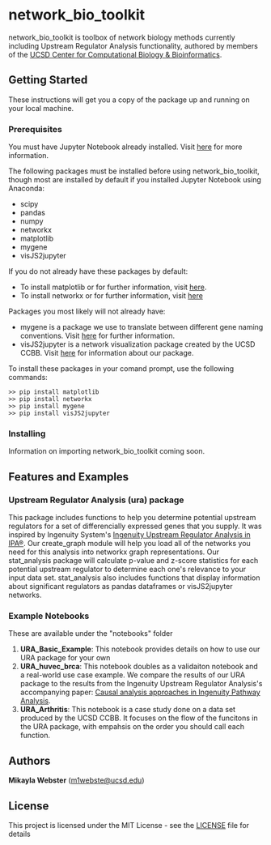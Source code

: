 # network_bio_toolkit

network_bio_toolkit is toolbox of network biology methods currently including Upstream Regulator Analysis functionality, authored by members of the [UCSD Center for Computational Biology & Bioinformatics](http://compbio.ucsd.edu).

## Getting Started

These instructions will get you a copy of the package up and running on your local machine.

### Prerequisites

You must have Jupyter Notebook already installed. Visit [here](http://jupyter.org/install.html) for more information.

The following packages must be installed before using network_bio_toolkit, though most are installed by default if you installed Jupyter Notebook using Anaconda:

* scipy
* pandas
* numpy
* networkx
* matplotlib
* mygene
* visJS2jupyter

If you do not already have these packages by default:
* To install matplotlib or for further information, visit [here](http://matplotlib.org/users/installing.html).
* To install networkx or for further information, visit [here](https://networkx.github.io/)
 
Packages you most likely will not already have:
* mygene is a package we use to translate between different gene naming conventions. Visit [here](http://mygene.info/) for further information.
* visJS2jupyter is a network visualization package created by the UCSD CCBB. Visit [here](https://ucsd-ccbb.github.io/visJS2jupyter/) for information about our package.
 
To install these packages in your comand prompt, use the following commands:

```
>> pip install matplotlib
>> pip install networkx
>> pip install mygene
>> pip install visJS2jupyter
```


### Installing

Information on importing network_bio_toolkit coming soon.


## Features and Examples

### Upstream Regulator Analysis (ura) package
This package includes functions to help you determine potential upstream regulators for a set of differencially expressed genes that you supply. It was inspired by Ingenuity System's [Ingenuity Upstream Regulator Analysis in IPA®](http://pages.ingenuity.com/rs/ingenuity/images/0812%20upstream_regulator_analysis_whitepaper.pdf). Our create_graph module will help you load all of the networks you need for this analysis into networkx graph representations. Our stat_analysis package will calculate p-value and z-score statistics for each potential upstream regulator to determine each one's relevance to your input data set. stat_analysis also includes functions that display information about significant regulators as pandas dataframes or visJS2jupyter networks.

### Example Notebooks

These are available under the "notebooks" folder

1) **URA_Basic_Example**: This notebook provides details on how to use our URA package for your own 
2) **URA_huvec_brca**: This notebook doubles as a validaiton notebook and a real-world use case example. We compare the results of our URA package to the results from the Ingenuity Upstream Regulator Analysis's accompanying paper: [Causal analysis approaches in Ingenuity Pathway Analysis](https://www.ncbi.nlm.nih.gov/pmc/articles/PMC3928520/).
3) **URA_Arthritis**: This notebook is a case study done on a data set produced by the UCSD CCBB. It focuses on the flow of the funcitons in the URA package, with empahsis on the order you should call each function.


## Authors
**Mikayla Webster** (m1webste@ucsd.edu)

## License
This project is licensed under the MIT License - see the [LICENSE](LICENSE) file for details